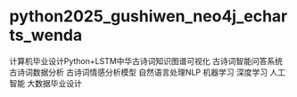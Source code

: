 # python2025_gushiwen_neo4j_echarts_wenda
计算机毕业设计Python+LSTM中华古诗词知识图谱可视化 古诗词智能问答系统 古诗词数据分析 古诗词情感分析模型 自然语言处理NLP 机器学习 深度学习 人工智能 大数据毕业设计
